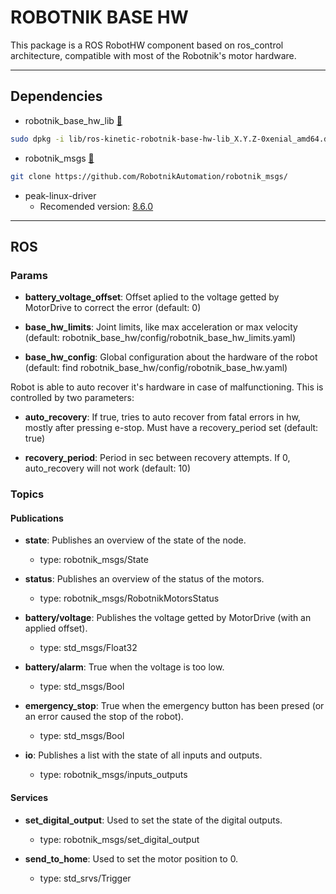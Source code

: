 # ROBOTNIK BASE HW

This package is a ROS RobotHW component based on ros_control architecture, compatible with most of the Robotnik's motor hardware.

---

## Dependencies

- robotnik_base_hw_lib [🔗](https://github.com/RobotnikAutomation/robotnik_base_hw_lib/)

```bash
sudo dpkg -i lib/ros-kinetic-robotnik-base-hw-lib_X.Y.Z-0xenial_amd64.deb
```

- robotnik_msgs [🔗](https://github.com/RobotnikAutomation/robotnik_msgs/)

```bash
git clone https://github.com/RobotnikAutomation/robotnik_msgs/
```

- peak-linux-driver
  * Recomended version: [8.6.0](https://www.peak-system.com/fileadmin/media/linux/files/peak-linux-driver-8.6.0.tar.gz)

---

## ROS

### Params

-  **battery_voltage_offset**: Offset aplied to the voltage getted by MotorDrive to correct the error (default: 0)

-  **base_hw_limits**: Joint limits, like max acceleration or max velocity (default: robotnik_base_hw/config/robotnik_base_hw_limits.yaml)

-  **base_hw_config**: Global configuration about the hardware of the robot (default: find robotnik_base_hw/config/robotnik_base_hw.yaml)

Robot is able to auto recover it's hardware in case of malfunctioning. This is controlled by two parameters:

-  **auto_recovery**: If true, tries to auto recover from fatal errors in hw, mostly after pressing e-stop. Must have a recovery_period set (default: true)

-  **recovery_period**: Period in sec between recovery attempts. If 0, auto_recovery will not work (default: 10)

### Topics

#### Publications

- **state**: Publishes an overview of the state of the node.
  - type: robotnik_msgs/State

- **status**: Publishes an overview of the status of the motors.
  - type: robotnik_msgs/RobotnikMotorsStatus

- **battery/voltage**: Publishes the voltage getted by MotorDrive (with an applied offset).
  - type: std_msgs/Float32

- **battery/alarm**: True when the voltage is too low.
  - type: std_msgs/Bool

- **emergency_stop**: True when the emergency button has been presed (or an error caused the stop of the robot).
  - type: std_msgs/Bool

- **io**: Publishes a list with the state of all inputs and outputs.
  - type: robotnik_msgs/inputs_outputs

#### Services

- **set_digital_output**: Used to set the state of the digital outputs.
  - type: robotnik_msgs/set_digital_output

- **send_to_home**: Used to set the motor position to 0.
  - type: std_srvs/Trigger
